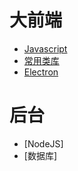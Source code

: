 # 大前端

- [Javascript](./front-end/JAVASCRIPT.md)
- [常用类库](./front-end/LIBARIES.md)
- [Electron](./front-end/ElECTRON.md)

# 后台

- [NodeJS]
- [数据库]
